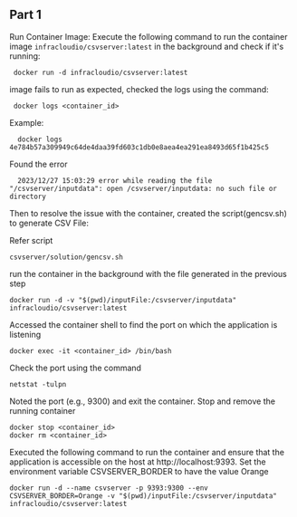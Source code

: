 ## Part 1
Run Container Image:
 Execute the following command to run the container image `infracloudio/csvserver:latest` in the background and check if it's running:

     docker run -d infracloudio/csvserver:latest

 image fails to run as expected, checked the logs using the command:

     docker logs <container_id>

Example:
     
      docker logs 4e784b57a309949c64de4daa39fd603c1db0e8aea4ea291ea8493d65f1b425c5

Found the error 
  
      2023/12/27 15:03:29 error while reading the file "/csvserver/inputdata": open /csvserver/inputdata: no such file or directory


Then to resolve the issue with the container, created the script(gencsv.sh) to generate CSV File:

Refer script

    csvserver/solution/gencsv.sh

 run the container in the background with the file generated in the previous step
 
    docker run -d -v "$(pwd)/inputFile:/csvserver/inputdata" infracloudio/csvserver:latest


Accessed the container shell to find the port on which the application is listening
  
    docker exec -it <container_id> /bin/bash
    
Check the port using the command

    netstat -tulpn
 
Noted the port (e.g., 9300) and exit the container. Stop and remove the running container
   
    docker stop <container_id>
    docker rm <container_id>

Executed the following command to run the container and ensure that the application is accessible on the host at http://localhost:9393. Set the environment variable CSVSERVER_BORDER to have the value Orange
      
    docker run -d --name csvserver -p 9393:9300 --env CSVSERVER_BORDER=Orange -v "$(pwd)/inputFile:/csvserver/inputdata" infracloudio/csvserver:latest



      
     


